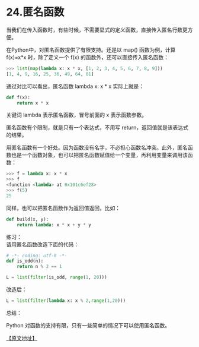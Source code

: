 # 24.匿名函数

当我们在传入函数时，有些时候，不需要显式的定义函数，直接传入匿名行数更方便。

在Python中，对匿名函数提供了有限支持。还是以 map() 函数为例，计算 f(x)=x*x 时，除了定义一个 f(x) 的函数外，还可以直接传入匿名函数：

````python
>>> list(map(lambda x: x * x, [1, 2, 3, 4, 5, 6, 7, 8, 9]))
[1, 4, 9, 16, 25, 36, 49, 64, 81]
````

通过对比可以看出，匿名函数 lambda x: x * x 实际上就是：

````python
def f(x):
    return x * x
````

关键词 lambda 表示匿名函数，冒号前面的 x 表示函数参数。

匿名函数有个限制，就是只有一个表达式，不用写 return，返回值就是该表达式的结果。

用匿名函数有一个好处。因为函数没有名字，不必担心函数名冲突。此外，匿名函数也是一个函数对象，也可以把匿名函数赋值给一个变量，再利用变量来调用该函数：
````python
>>> f = lambda x: x * x
>>> f
<function <lambda> at 0x101c6ef28>
>>> f(5)
25
````
同样，也可以把匿名函数作为返回值返回，比如：

````python
def build(x, y):
    return lambda: x * x + y * y
````

练习：  
请用匿名函数改造下面的代码：

````python
# -*- coding: utf-8 -*-
def is_odd(n):
    return n % 2 == 1

L = list(filter(is_odd, range(1, 20)))
````

改造后：
````python
L = list(filter(lambda x: x % 2,range(1,20)))
````

总结：

Python 对函数的支持有限，只有一些简单的情况下可以使用匿名函数。


[【原文地址】](https://www.liaoxuefeng.com/wiki/0014316089557264a6b348958f449949df42a6d3a2e542c000/001431843456408652233b88b424613aa8ec2fe032fd85a000)
